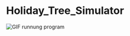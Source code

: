 # Holiday_Tree_Simulator
![GIF runnung program](https://s5.gifyu.com/images/ezgif.com-gif-makerbebc0e61d83464b2.gif)


